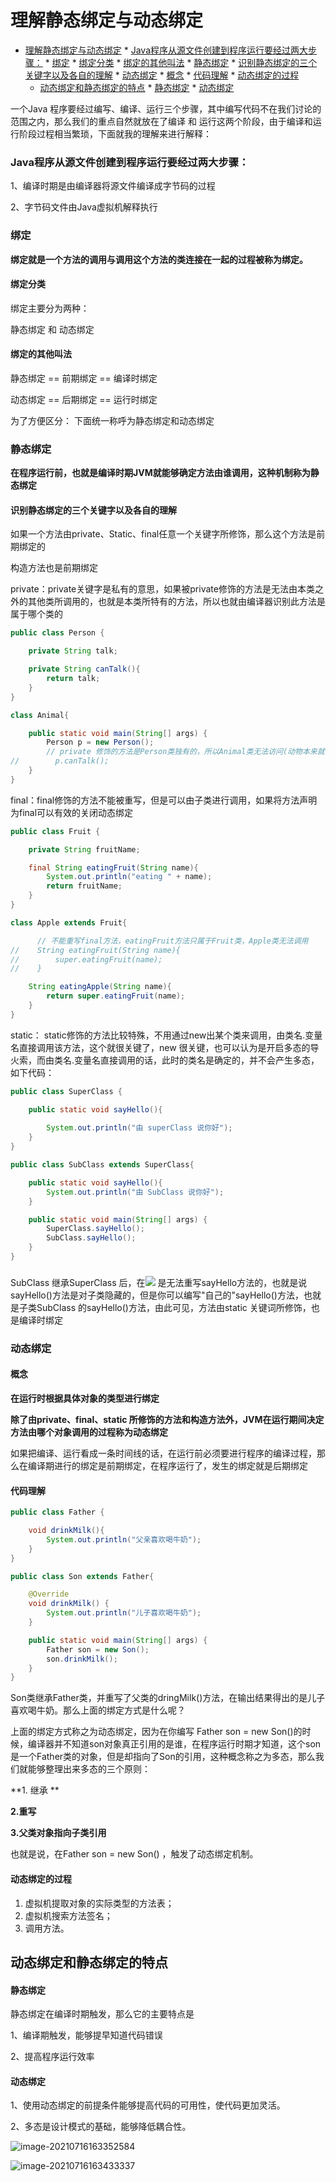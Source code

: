 # 理解静态绑定与动态绑定

* [理解静态绑定与动态绑定](#理解静态绑定与动态绑定)
      * [Java程序从源文件创建到程序运行要经过两大步骤：](#java程序从源文件创建到程序运行要经过两大步骤)
      * [绑定](#绑定)
         * [绑定分类](#绑定分类)
         * [绑定的其他叫法](#绑定的其他叫法)
      * [静态绑定](#静态绑定)
         * [识别静态绑定的三个关键字以及各自的理解](#识别静态绑定的三个关键字以及各自的理解)
      * [动态绑定](#动态绑定)
         * [概念](#概念)
         * [代码理解](#代码理解)
         * [动态绑定的过程](#动态绑定的过程)
   * [动态绑定和静态绑定的特点](#动态绑定和静态绑定的特点)
         * [静态绑定](#静态绑定-1)
         * [动态绑定](#动态绑定-1)

一个Java 程序要经过编写、编译、运行三个步骤，其中编写代码不在我们讨论的范围之内，那么我们的重点自然就放在了编译 和 运行这两个阶段，由于编译和运行阶段过程相当繁琐，下面就我的理解来进行解释：

### Java程序从源文件创建到程序运行要经过两大步骤：

1、编译时期是由编译器将源文件编译成字节码的过程

2、字节码文件由Java虚拟机解释执行

### 绑定

**绑定就是一个方法的调用与调用这个方法的类连接在一起的过程被称为绑定。**

#### 绑定分类

绑定主要分为两种：

静态绑定 和 动态绑定

#### 绑定的其他叫法

静态绑定  == 前期绑定 == 编译时绑定

动态绑定  == 后期绑定 == 运行时绑定

为了方便区分： 下面统一称呼为静态绑定和动态绑定

### 静态绑定

**在程序运行前，也就是编译时期JVM就能够确定方法由谁调用，这种机制称为静态绑定**

#### 识别静态绑定的三个关键字以及各自的理解

如果一个方法由private、Static、final任意一个关键字所修饰，那么这个方法是前期绑定的

构造方法也是前期绑定

private：private关键字是私有的意思，如果被private修饰的方法是无法由本类之外的其他类所调用的，也就是本类所特有的方法，所以也就由编译器识别此方法是属于哪个类的

```java
public class Person {

    private String talk;

    private String canTalk(){
        return talk;
    }
}

class Animal{

    public static void main(String[] args) {
        Person p = new Person();
        // private 修饰的方法是Person类独有的，所以Animal类无法访问(动物本来就不能说话)
//        p.canTalk();
    }
}
```



final：final修饰的方法不能被重写，但是可以由子类进行调用，如果将方法声明为final可以有效的关闭动态绑定

```java
public class Fruit {

    private String fruitName;

    final String eatingFruit(String name){
        System.out.println("eating " + name);
        return fruitName;
    }
}

class Apple extends Fruit{

      // 不能重写final方法，eatingFruit方法只属于Fruit类，Apple类无法调用
//    String eatingFruit(String name){
//        super.eatingFruit(name);
//    }

    String eatingApple(String name){
        return super.eatingFruit(name);
    }
}
```



static： static修饰的方法比较特殊，不用通过new出某个类来调用，由类名.变量名直接调用该方法，这个就很关键了，new 很关键，也可以认为是开启多态的导火索，而由类名.变量名直接调用的话，此时的类名是确定的，并不会产生多态，如下代码：

```java
public class SuperClass {

    public static void sayHello(){
        
        System.out.println("由 superClass 说你好");
    }
}

public class SubClass extends SuperClass{

    public static void sayHello(){
        System.out.println("由 SubClass 说你好");
    }

    public static void main(String[] args) {
        SuperClass.sayHello();
        SubClass.sayHello();
    }
}
```



###  

SubClass 继承SuperClass 后，在![](https://img2018.cnblogs.com/blog/1515111/201905/1515111-20190524093834719-902392159.png)
是无法重写sayHello方法的，也就是说sayHello()方法是对子类隐藏的，但是你可以编写"自己的"sayHello()方法，也就是子类SubClass 的sayHello()方法，由此可见，方法由static 关键词所修饰，也是编译时绑定

### 动态绑定

#### 概念

**在运行时根据具体对象的类型进行绑定**

**除了由private、final、static 所修饰的方法和构造方法外，JVM在运行期间决定方法由哪个对象调用的过程称为动态绑定**

如果把编译、运行看成一条时间线的话，在运行前必须要进行程序的编译过程，那么在编译期进行的绑定是前期绑定，在程序运行了，发生的绑定就是后期绑定

#### 代码理解

```java
public class Father {

    void drinkMilk(){
        System.out.println("父亲喜欢喝牛奶");
    }
}

public class Son extends Father{

    @Override
    void drinkMilk() {
        System.out.println("儿子喜欢喝牛奶");
    }

    public static void main(String[] args) {
        Father son = new Son();
        son.drinkMilk();
    }
}
```



Son类继承Father类，并重写了父类的dringMilk()方法，在输出结果得出的是儿子喜欢喝牛奶。那么上面的绑定方式是什么呢？

上面的绑定方式称之为动态绑定，因为在你编写 Father son = new Son()的时候，编译器并不知道son对象真正引用的是谁，在程序运行时期才知道，这个son是一个Father类的对象，但是却指向了Son的引用，这种概念称之为多态，那么我们就能够整理出来多态的三个原则：

**1. 继承 **

**2.重写**

**3.父类对象指向子类引用**

也就是说，在Father son = new Son() ，触发了动态绑定机制。

#### 动态绑定的过程

1. 虚拟机提取对象的实际类型的方法表；
2. 虚拟机搜索方法签名；
3. 调用方法。

## 动态绑定和静态绑定的特点

#### 静态绑定

静态绑定在编译时期触发，那么它的主要特点是

1、编译期触发，能够提早知道代码错误

2、提高程序运行效率

#### 动态绑定

1、使用动态绑定的前提条件能够提高代码的可用性，使代码更加灵活。

2、多态是设计模式的基础，能够降低耦合性。

![image-20210716163352584](https://tva1.sinaimg.cn/large/008i3skNly1gsivkbczxoj31l20t8al5.jpg)

![image-20210716163433337](https://tva1.sinaimg.cn/large/008i3skNly1gsivl4khz9j31d60h8mze.jpg)

